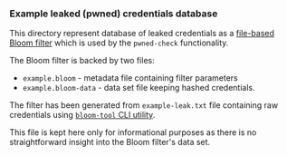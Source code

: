 ### Example leaked (pwned) credentials database

This directory represent database of leaked credentials 
as a [file-based Bloom filter](https://nixer-io.github.io/additional-features/#file-based-bloom-filter-for-java)
which is used by the `pwned-check` functionality.

The Bloom filter is backed by two files:
- `example.bloom` - metadata file containing filter parameters
- `example.bloom-data` - data set file keeping hashed credentials.

The filter has been generated from `example-leak.txt` file containing raw credentials using 
[`bloom-tool` CLI utility](https://nixer-io.github.io/additional-features/#bloom-cli-tool).

This file is kept here only for informational purposes as there is no straightforward insight into the Bloom filter's data set.
